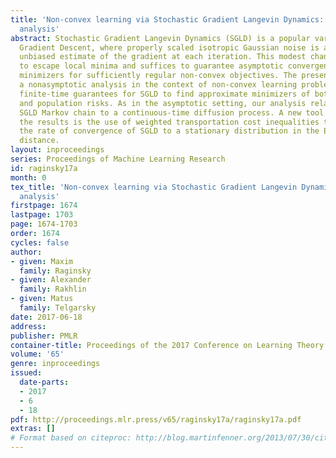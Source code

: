 ```yaml
---
title: 'Non-convex learning via Stochastic Gradient Langevin Dynamics: a nonasymptotic
  analysis'
abstract: Stochastic Gradient Langevin Dynamics (SGLD) is a popular variant of Stochastic
  Gradient Descent, where properly scaled isotropic Gaussian noise is added to an
  unbiased estimate of the gradient at each iteration. This modest change allows SGLD
  to escape local minima and suffices to guarantee asymptotic convergence to global
  minimizers for sufficiently regular non-convex objectives. The present work provides
  a nonasymptotic analysis in the context of non-convex learning problems, giving
  finite-time guarantees for SGLD to find approximate minimizers of both empirical
  and population risks. As in the asymptotic setting, our analysis relates the discrete-time
  SGLD Markov chain to a continuous-time diffusion process. A new tool that drives
  the results is the use of weighted transportation cost inequalities to quantify
  the rate of convergence of SGLD to a stationary distribution in the Euclidean $2$-Wasserstein
  distance.
layout: inproceedings
series: Proceedings of Machine Learning Research
id: raginsky17a
month: 0
tex_title: 'Non-convex learning via Stochastic Gradient Langevin Dynamics: a nonasymptotic
  analysis'
firstpage: 1674
lastpage: 1703
page: 1674-1703
order: 1674
cycles: false
author:
- given: Maxim
  family: Raginsky
- given: Alexander
  family: Rakhlin
- given: Matus
  family: Telgarsky
date: 2017-06-18
address: 
publisher: PMLR
container-title: Proceedings of the 2017 Conference on Learning Theory
volume: '65'
genre: inproceedings
issued:
  date-parts:
  - 2017
  - 6
  - 18
pdf: http://proceedings.mlr.press/v65/raginsky17a/raginsky17a.pdf
extras: []
# Format based on citeproc: http://blog.martinfenner.org/2013/07/30/citeproc-yaml-for-bibliographies/
---
```


